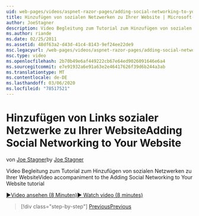 ```yaml
---
uid: web-pages/videos/aspnet-razor-pages/adding-social-networking-to-your-website
title: Hinzufügen von sozialen Netzwerken zu Ihrer Website | Microsoft-Dokumentation
author: JoeStagner
description: Video Begleitung zum Tutorial zum Hinzufügen von sozialen Netzwerken zu Ihrer Website
ms.author: riande
ms.date: 02/25/2011
ms.assetid: 48df63a2-d43d-41c4-8143-9ef24ee22de9
msc.legacyurl: /web-pages/videos/aspnet-razor-pages/adding-social-networking-to-your-website
msc.type: video
ms.openlocfilehash: 2b70b49e6af449222cb67e64ed9026091646e6a4
ms.sourcegitcommit: e7e91932a6e91a63e2e46417626f39d6b244a3ab
ms.translationtype: MT
ms.contentlocale: de-DE
ms.lasthandoff: 03/06/2020
ms.locfileid: "78517521"
---
```

# <a name="adding-social-networking-to-your-website"></a><span data-ttu-id="ee8bc-103">Hinzufügen von Links sozialer Netzwerke zu Ihrer Website</span><span class="sxs-lookup"><span data-stu-id="ee8bc-103">Adding Social Networking to Your Website</span></span>

<span data-ttu-id="ee8bc-104">von [Joe Stagner](https://github.com/JoeStagner)</span><span class="sxs-lookup"><span data-stu-id="ee8bc-104">by [Joe Stagner](https://github.com/JoeStagner)</span></span>

<span data-ttu-id="ee8bc-105">Video Begleitung zum Tutorial zum Hinzufügen von sozialen Netzwerken zu Ihrer Website</span><span class="sxs-lookup"><span data-stu-id="ee8bc-105">Video accompaniment to the Adding Social Networking to Your Website tutorial</span></span>

[<span data-ttu-id="ee8bc-106">&#9654;Video ansehen (8 Minuten)</span><span class="sxs-lookup"><span data-stu-id="ee8bc-106">&#9654; Watch video (8 minutes)</span></span>](https://channel9.msdn.com/Blogs/ASP-NET-Site-Videos/adding-social-networking-to-your-website)

> [!div class="step-by-step"]
> [<span data-ttu-id="ee8bc-107">Previous</span><span class="sxs-lookup"><span data-stu-id="ee8bc-107">Previous</span></span>](adding-search-to-your-web-site.md)
